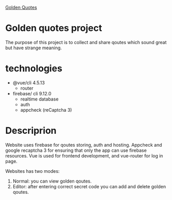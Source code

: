 [Golden Quotes](https://goldenquotes-82e81.web.app)

# Golden quotes project
The purpose of this project is to collect and share qoutes which sound great but have strange meaning.

# technologies
* @vue/cli 4.5.13
    * router
* firebase/ cli 9.12.0
    * realtime database
    * auth
    * appcheck (reCaptcha 3)

# Descriprion
Website uses firebase for qoutes storing, auth and hosting. Appcheck and google recaptcha 3 for ensuring that only the app can use firebase resources.
Vue is used for frontend development, and vue-router for log in page.

Websites has two modes:
1. Normal: you can view golden qoutes.
2. Editor: after entering correct secret code you can add and delete golden qoutes.